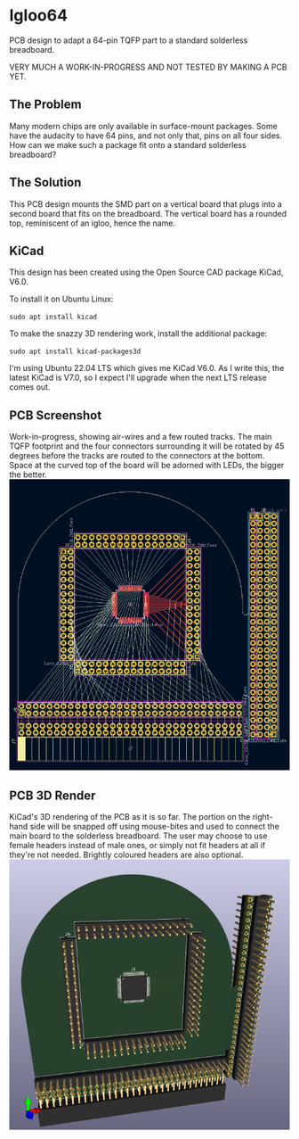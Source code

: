# Igloo64 #

PCB design to adapt a 64-pin TQFP part to a standard solderless breadboard.

VERY MUCH A WORK-IN-PROGRESS AND NOT TESTED BY MAKING A PCB YET.

## The Problem ##

Many modern chips are only available in surface-mount packages.
Some have the audacity to have 64 pins, and not only that, pins on all four sides.
How can we make such a package fit onto a standard solderless breadboard?

## The Solution ##

This PCB design mounts the SMD part on a vertical board that plugs into a second board
that fits on the breadboard.
The vertical board has a rounded top, reminiscent of an igloo, hence the name.

## KiCad ##

This design has been created using the Open Source CAD package KiCad, V6.0.

To install it on Ubuntu Linux:

`sudo apt install kicad`

To make the snazzy 3D rendering work, install the additional package:

`sudo apt install kicad-packages3d`

I'm using Ubuntu 22.04 LTS which gives me KiCad V6.0.
As I write this, the latest KiCad is V7.0,
so I expect I'll upgrade when the next LTS release comes out.

## PCB Screenshot ##
Work-in-progress, showing air-wires and a few routed tracks.
The main TQFP footprint and the four connectors surrounding it will be rotated by
45 degrees before the tracks are routed to the connectors at the bottom.
Space at the curved top of the board will be adorned with LEDs,
the bigger the better.
![PCB screenshot](Igloo64_pcb.png "PCB screenshot")

## PCB 3D Render ##
KiCad's 3D rendering of the PCB as it is so far.
The portion on the right-hand side will be snapped off using mouse-bites and used
to connect the main board to the solderless breadboard.
The user may choose to use female headers instead of male ones,
or simply not fit headers at all if they're not needed.
Brightly coloured headers are also optional.
![PCB render](Igloo64_render.png "PCB render")


